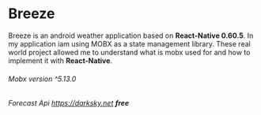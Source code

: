# Breeze
Breeze is an android weather application based on **React-Native 0.60.5**. In my application iam using MOBX as a
state management library. These real world project allowed me to understand what is mobx used for
and how to implement it with **React-Native**.


###### Mobx version ^5.13.0
###### Forecast Api https://darksky.net **free**
